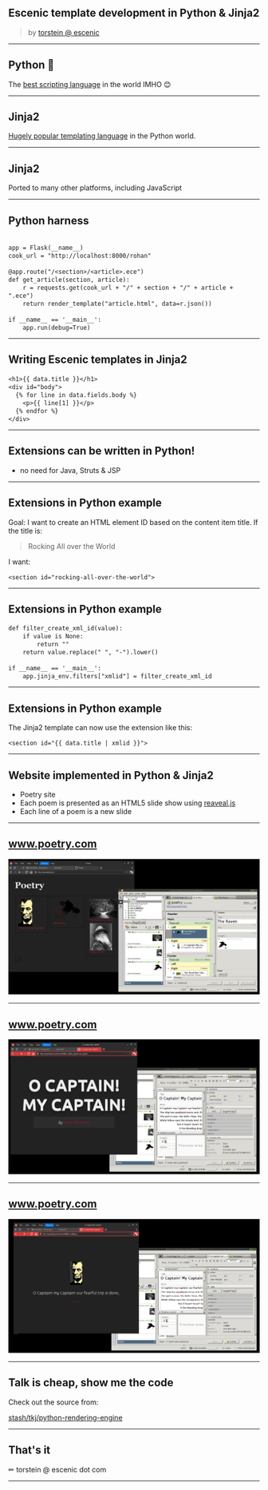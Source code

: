 ## Escenic template development in Python & Jinja2

> by <a href="">torstein @ escenic</a>

---

## Python 🐍

The [best scripting language](http://python.org) in the world IMHO 😊

---

## Jinja2

[Hugely popular templating language](http://jinja.pocoo.org/) in the Python world.

---

## Jinja2

Ported to many other platforms, including JavaScript

---

## Python harness

```

app = Flask(__name__)
cook_url = "http://localhost:8000/rohan"

@app.route("/<section>/<article>.ece")
def get_article(section, article):
    r = requests.get(cook_url + "/" + section + "/" + article + ".ece")
    return render_template("article.html", data=r.json())

if __name__ == '__main__':
    app.run(debug=True)

```

---

## Writing Escenic templates in Jinja2

```
<h1>{{ data.title }}</h1>
<div id="body">
  {% for line in data.fields.body %}
    <p>{{ line[1] }}</p>
  {% endfor %}
</div>
```

---

## Extensions can be written in Python!

- no need for Java, Struts & JSP

---

## Extensions in Python example

Goal: I want to create an HTML element ID based on the content item
title. If the title is:

> Rocking All over the World

I want:

```
<section id="rocking-all-over-the-world">
```

---

## Extensions in Python example

```
def filter_create_xml_id(value):
    if value is None:
        return ""
    return value.replace(" ", "-").lower()

if __name__ == '__main__':
    app.jinja_env.filters["xmlid"] = filter_create_xml_id
```

---

## Extensions in Python example

The Jinja2 template can now use the extension like this:

```
<section id="{{ data.title | xmlid }}">
```

---

## Website implemented in Python & Jinja2

- Poetry site
- Each poem is presented as an HTML5 slide show using
  [reaveal.js](https://github.com/hakimel/reveal.js/)
- Each line of a poem is a new slide

---

## www.poetry.com

<img src="poetry-section.png" alt="poetry section"/>

---

## www.poetry.com

<img src="poetry-opening-slide.png" alt="poetry opening section"/>

---

## www.poetry.com

<img src="poetry-first-line.png" alt="poetry first line"/>

---

## Talk is cheap, show me the code

Check out the source from:

[stash/tkj/python-rendering-engine](https://cci-jira.ccieurope.com/stash/users/tkj/repos/python-rendering-engine/)

---

## That's it
✏ torstein @ escenic dot com

---

